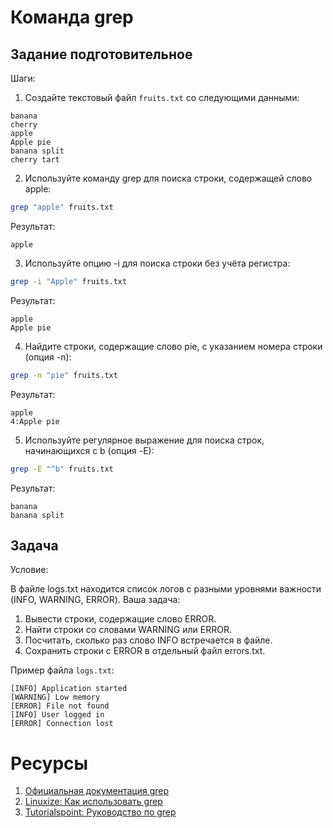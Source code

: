 # Команда grep

## Задание подготовительное
Шаги:

1. Создайте текстовый файл ```fruits.txt``` со следующими данными:
```
banana
cherry
apple
Apple pie
banana split
cherry tart
```

2. Используйте команду grep для поиска строки, содержащей слово apple:

```bash
grep "apple" fruits.txt
```

  Результат:
```
apple   
```

3. Используйте опцию -i для поиска строки без учёта регистра:

```bash
grep -i "Apple" fruits.txt
```

  Результат:
```
apple
Apple pie   
```


4. Найдите строки, содержащие слово pie, с указанием номера строки (опция -n):

```bash
grep -n "pie" fruits.txt
```

  Результат:
```
apple
4:Apple pie
```

5. Используйте регулярное выражение для поиска строк, начинающихся с b (опция -E):

```bash
grep -E "^b" fruits.txt
```

  Результат:
```
banana
banana split
```

## Задача

Условие:

В файле logs.txt находится список логов с разными уровнями важности (INFO, WARNING, ERROR). Ваша задача:

1. Вывести строки, содержащие слово ERROR.
2. Найти строки со словами WARNING или ERROR.
3. Посчитать, сколько раз слово INFO встречается в файле.
4. Сохранить строки с ERROR в отдельный файл errors.txt.

Пример файла ```logs.txt```:

```
[INFO] Application started  
[WARNING] Low memory  
[ERROR] File not found  
[INFO] User logged in  
[ERROR] Connection lost  
```

# Ресурсы
1. [Официальная документация grep](https://www.gnu.org/software/grep/manual/grep.html)
2. [Linuxize: Как использовать grep](https://linuxize.com/post/how-to-use-grep-command-to-search-files-in-linux/)
3. [Tutorialspoint: Руководство по grep](https://www.tutorialspoint.com/unix_commands/grep.htm)
